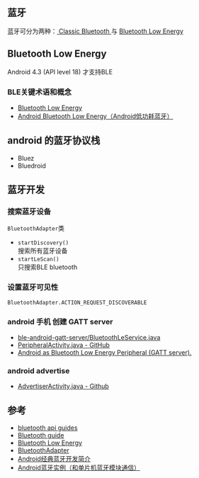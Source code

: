 
[1]: https://developer.android.com/guide/topics/connectivity/bluetooth.html?hl=zh-cn "API Guides"
[2]: https://developer.android.com/guide/topics/connectivity/bluetooth.html "Classic Bluetooth"
[3]: https://developer.android.com/guide/topics/connectivity/bluetooth-le.html#terms "Bluetooth Low Energy"

## 蓝牙

蓝牙可分为两种：[ Classic Bluetooth ][2] 与 [ Bluetooth Low Energy ][3]

## Bluetooth Low Energy

Android 4.3 (API level 18) 才支持BLE

### BLE关键术语和概念

* [Bluetooth Low Energy]( https://developer.android.com/guide/topics/connectivity/bluetooth-le.html#terms ) 
* [Android Bluetooth Low Energy（Android低功耗蓝牙）](http://blog.csdn.net/qinxiandiqi/article/details/40741269)

## android 的蓝牙协议栈

* Bluez
* Bluedroid

## 蓝牙开发

### 搜索蓝牙设备

`BluetoothAdapter`类
* `startDiscovery()`   
    搜索所有蓝牙设备
* `startLeScan()`  
    只搜索BLE bluetooth

### 设置蓝牙可见性

`BluetoothAdapter.ACTION_REQUEST_DISCOVERABLE`

### android 手机 创建 GATT server

* [ble-android-gatt-server/BluetoothLeService.java](https://github.com/jeffddrake/ble-android-gatt-server/blob/master/BluetoothLeGattSample/src/main/java/com/example/android/bluetoothlegatt/BluetoothLeService.java)
* [PeripheralActivity.java - GitHub]( https://github.com/devunwired/accessory-samples/blob/master/BluetoothGattPeripheral/src/main/java/com/example/android/bluetoothgattperipheral/PeripheralActivity.java )
* [Android as Bluetooth Low Energy Peripheral (GATT server).]( http://blog.csdn.net/u013606170/article/details/46038283 )

### android advertise

* [AdvertiserActivity.java - Github](https://github.com/devunwired/accessory-samples/blob/master/bluetoothadvertiser/src/main/java/com/example/android/bluetoothadvertiser/AdvertiserActivity.java)

## 参考

* [bluetooth api guides](https://developer.android.google.cn/guide/topics/connectivity/bluetooth.html?hl=zh-cn)
* [Bluetooth guide](https://developer.android.com/guide/topics/connectivity/bluetooth.html)
* [Bluetooth Low Energy](https://developer.android.google.cn/guide/topics/connectivity/bluetooth-le.html?hl=zh-cn)
* [BluetoothAdapter](https://developer.android.com/reference/android/bluetooth/BluetoothAdapter.html)
* [Android经典蓝牙开发简介](http://www.jianshu.com/p/fc46c154eb77)
* [Android蓝牙实例（和单片机蓝牙模块通信）](http://www.cnblogs.com/luoxn28/p/5440882.html)

